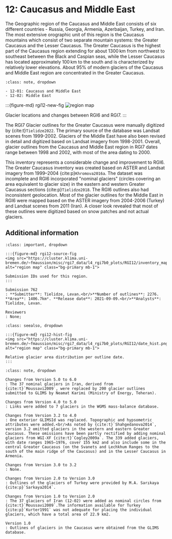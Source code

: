# 12: Caucasus and Middle East

The Geographic region of the Caucasus and Middle East consists of six different countries - Russia, Georgia, Armenia, Azerbaijan, Turkey, and Iran. The most extensive orographic unit of this region is the Caucasus mountains which consist of two separate mountain systems: the Greater Caucasus and the Lesser Caucasus. The Greater Caucasus is the highest part of the Caucasus region extending for about 1300 km from northwest to southeast between the Black and Caspian seas, while the Lesser Caucasus has located approximately 100 km to the south and is characterized by relatively lower elevations. About 95% of modern glaciers of the Caucasus and Middle East region are concentrated in the Greater Caucasus.

```{admonition} Subregions
:class: note, dropdown

- 12-01: Caucasus and Middle East
- 12-02: Middle East

```

:::{figure-md} rgi12-new-fig
<img src="https://cluster.klima.uni-bremen.de/~fmaussion/misc/rgi7_data/l4_rgi7b0_plots/RGI12/isrgi6_map.jpeg" alt="region map" class="bg-primary mb-1">

Glacier locations and changes between RGI6 and RGI7.
:::

The RGI7 Glacier outlines for the Greater Caucasus were manually digitized by {cite:t}`Tielidze2022`. The primary source of the database was Landsat scenes from 1999-2002. Glaciers of the Middle East have also been revised in detail and digitized based on Landsat imagery from 1998-2001. Overall, glacier outlines from the Caucasus and Middle East region in RGI7 dates range between 1998 and 2002, with most of the area dating to 2000. 

This inventory represents a considerable change and improvement to RGI6. The Greater Caucasus inventory was created based on ASTER and Landsat imagery from 1999–2004 {cite:p}`Khromova2016a`. The dataset was incomplete and RGI6 incorporated "nominal glaciers" (circles covering an area equivalent to glacier size) in the eastern and western Greater Caucasus sections {cite:p}`Tielidze2018`. The RGI6 outlines also had inconsistent geolocation. Most of the glacier outlines for the Middle East in RGI6 were mapped based on the ASTER imagery from 2004-2006 (Turkey) and Landsat scenes from 2011 (Iran). A closer look revealed that most of these outlines were digitized based on snow patches and not actual glaciers.

## Additional information 

```{admonition} Data sources and analysts
:class: important, dropdown

:::{figure-md} rgi12-source-fig
<img src="https://cluster.klima.uni-bremen.de/~fmaussion/misc/rgi7_data/l4_rgi7b0_plots/RGI12/inventory_map.jpeg" alt="region map" class="bg-primary mb-1">

Submission IDs used for this region.
:::

Submission 762
: **Submitter**: Tielidze, Levan.<br/>**Number of outlines**: 2276. **Area**: 1406.7km². **Release date**: 2021-09-09.<br/>**Analysts**: Tielidze, Levan.

Reviewers
: None;

```

```{admonition} Outlines date distribution
:class: seealso, dropdown

:::{figure-md} rgi12-hist-fig
<img src="https://cluster.klima.uni-bremen.de/~fmaussion/misc/rgi7_data/l4_rgi7b0_plots/RGI12/date_hist.png" alt="region map" class="bg-primary mb-1">

Relative glacier area distribution per outline date.
:::

```

```{admonition} Version history
:class: note, dropdown

Changes from Version 5.0 to 6.0
: The 37 nominal glaciers in Iran, derived from {cite:t}`Moussavi2009`, were replaced by 200 glacier outlines submitted to GLIMS by Neamat Karimi (Ministry of Energy, Teheran).

Changes from Version 4.0 to 5.0
: Links were added to 7 glaciers in the WGMS mass-balance database.

Changes from Version 3.2 to 4.0
: One exterior GLIMSId was replaced. Topographic and hypsometric attributes were added.<br/>As noted by {cite:t}`Shahgedanova2014`, version 3.2 omitted glaciers in the western and eastern Greater Caucasus. These omissions have been partly rectified by adding nominal glaciers from WGI-XF {cite:t}`Cogley2009a`. The 339 added glaciers, with date ranges 1965–1976, cover 155 km2 and also include some in the central Greater Caucasus (on the Svanets and Lechkhum Ranges to the south of the main ridge of the Caucasus) and in the Lesser Caucasus in Armenia.

Changes from Version 3.0 to 3.2
: None.

Changes from Version 2.0 to Version 3.0
: Outlines of the glaciers of Turkey were provided by M.A. Sarıkaya {cite:p}`Sarkaya2014`.

Changes from Version 1.0 to Version 2.0
: The 37 glaciers of Iran (12-02) were added as nominal circles from {cite:t}`Moussavi2009`.The information available for Turkey {cite:p}`Kurter1991` was not adequate for placing the individual glaciers, which have a total area of 22.9 km2.

Version 1.0
: Outlines of glaciers in the Caucasus were obtained from the GLIMS database.

```